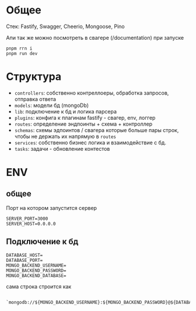 # Общее

Стек:
  Fastify,
  Swagger,
  Cheerio,
  Mongoose,
  Pino

Апи так же можно посмотреть в свагере (/documentation) при запуске 

```
pnpm rгn i
pnpm run dev
```

# Структура

- `controllers`: собственно контреллоеры, обработка запросов, отправка ответа
- `models`: модели бд (mongoDb)
- `lib`:  подключение к бд и логика парсера
- `plugins`: конфига к плагинам fastify - свагер, env, логгер
- `routes`: определение  эндпоинты +  схема + контроллер
- `schemas`: схемы эдпоинтов / свагера которые  больше пары строк,  чтобы не держать их напрямую в `routes`  
- `services`: собственно бизнес логика и взаимодействие с бд.
- `tasks`: задачи - обновление контестов

# ENV

## общее

Порт на котором запустится сервер
```
SERVER_PORT=3000
SERVER_HOST=0.0.0.0
```

## Подключение к бд
```
DATABASE_HOST=
DATABASE_PORT=
MONGO_BACKEND_USERNAME=
MONGO_BACKEND_PASSWORD=
MONGO_BACKEND_DATABASE=

```
сама строка строится как 
```
 `mongodb://${MONGO_BACKEND_USERNAME}:${MONGO_BACKEND_PASSWORD}@${DATABASE_HOST}:${DATABASE_PORT}/${MONGO_BACKEND_DATABASE}`;
```


